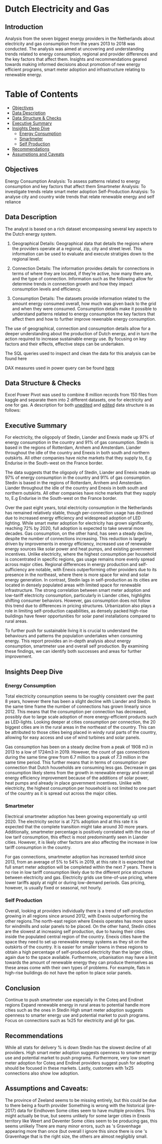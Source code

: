 # Dutch Electricity and Gas

## Introduction
Analysis from the seven biggest energy providers in the Netherlands about electricity and gas consumption from the years 2013 to 2018 was conducted. The analysis was aimed at uncovering and understanding trends related to energy consumption, regional and provider differences and the key factors that affect them. Insights and recommendations geared towards making informed decisions about promotion of new energy efficient programs, smart meter adoption and infrastructure relating to renewable energy.

# Table of Contents

- [Objectives](#Objectives)
- [Data Description](#Data_Description)
- [Data Structure & Checks](#Data_Structure_&_Checks)
- [Executive Summary](#Executive_Summary)
- [Insights Deep Dive](#Insights_Deep_Dive)
  - [Energy Consumption](#Energy_Consumption)
  - [Smartmeter](#Smartmeter)
  - [Self Production](#Self_Production)
- [Recommendations](#Recommendations)
- [Assumptions and Caveats](#Assumptions_and_Caveats)

## Objectives
Energy Consumption Analysis: To assess patterns related to energy consumption and key factors that affect them
Smartmeter Analysis:  To investigate trends relate smart meter adoption
Self-Production Analysis: To analyse city and country wide trends that relate renewable energy and self reliance

## Data Description
The analyst is based on a rich dataset encompassing several key aspects to the Dutch energy system.
1. Geographical Details: Geographical data that details the regions where the providers operate at a regional, zip, city and street level. This information can be used to evaluate and execute stratigies down to the regional level.

2. Connection Details: The information provides details for connections in terms of where they are located, if they’re active, how many there are, and the type of connection. Information such as the following allow for determine trends in connection growth and how they impact consumption levels and efficiency.

3. Consumption Details: The datasets provide information related to the amount energy consumed overall, how much was given back to the grid and when they were consumed. Consumption details make it possible to understand patterns related to energy consumption the key factors that affect them and how to further improve rewenable energy consumption.

The use of geographical, connection and consumption details allow for a deeper understanding about the production of Dutch energy, and in turn the action required to increase sustainable energy use. By focusing on key factors and their effects, effective steps can be undertaken. 

The SQL queries used to inspect and clean the data for this analysis can be found here

DAX measures used in power query can be found [here](assets/DAX/)

## Data Structure & Checks
Excel Power Pivot was used to combine 8 million records from 150 files from kaggle and separate them into 2 different datasets, one for electricity and one for gas. A description for both [unedited](assets/ERD/unedited/) and [edited](assets/ERD/edited/ERD_Dutch.png/) data structure is as follows:

## Executive Summary

For electricity, the oligopoly of Stedin, Liander and Enexis made up 97% of energy consumption in the country and 91% of gas consumption. Stedin is based in the regions of Rotterdam, Arnhem and Amsterdam. Liander throughout the idle of the country and Enexis in both south and northern outskirts. All other companies have niche markets that they supply to, E.g Endurise in the South-west on the France border.

The data suggests that the oligopoly of Stedin, Liander and Enexis made up 97% of energy consumption in the country and 91% of gas consumption. Stedin is based in the regions of Rotterdam, Arnhem and Amsterdam. Liander throughout the idle of the country and Enexis in both south and northern outskirts. All other companies have niche markets that they supply to, E.g Endurise in the South-west on the France border. 

Over the past eight years, total electricity consumption in the Netherlands has remained relatively stable, though per-connection usage has declined due to increased energy efficiency and widespread adoption of LED lighting. While smart meter adoption for electricity has grown significantly, reaching 72% by 2020, full adoption is expected to take several more decades. Gas consumption, on the other hand, has seen a steady decline, despite the number of connections increasing. This reduction is largely driven by improvements in energy efficiency, increased use of renewable energy sources like solar power and heat pumps, and existing government incentives. Unlike electricity, where the highest consumption per household is concentrated in specific regions, gas usage remains more evenly spread across major cities.
Regional differences in energy production and self-sufficiency are notable, with Enexis outperforming other providers due to its presence in the northeast, where there is more space for wind and solar energy generation. In contrast, Stedin lags in self-production as its cities are located in densely populated areas with limited space for renewable infrastructure. The strong correlation between smart meter adoption and low-tariff electricity consumption, particularly in Liander cities, highlights shifting consumer behaviors. However, gas consumption does not follow this trend due to differences in pricing structures. Urbanization also plays a role in limiting self-production capabilities, as densely packed high-rise buildings have fewer opportunities for solar panel installations compared to rural areas.

To further push for sustainable living it is crucial to understand the behaviours and patterns the population undertakes when consuming energy. This report provides an in-depth analysis about energy consumption, smartmeter use and overall self production. By examining these findings, we can identify both successes and areas for further improvement.


## Insights Deep Dive
### Energy Consumption

Total electricity consumption seems to be roughly consistent over the past 8 years, however there has been a slight decline with Liander and Stedin. In the same time frame the number of connections has grown linearly since 2012. This means that the consumption per connection has decreased, possibly due to large scale adoption of more energy-efficient products such as LED-lights. Looking deeper at cities consumption per connection, the 20 biggest cities are in the rural areas in the northeast of the country. This can be attributed to those cities being placed in windy rural parts of the country, allowing for easy access and use of wind turbines and solar panels.

Gas consumption has been on a steady decline from a peak of 1908 m3 in 2013 to a low of 1724m3 in 2019. However, the count of gas connections during the same time grew from 6.7 million to a peak of 7.3 million in the same time period. This further means that in terms of consumption per connection that Dutch households are consuming less gas. Decrease in gas consumption likely stems from the growth in renewable energy and overall energy efficiency improvement because of the additions of solar power, heat pumps and already in place government incentives. Unlike with electricity, the highest consumption per household is not limited to one part of the country as it is spread out across the major cities.

### Smartmeter
Electrical smartmeter adoption has been growing exponentially up until 2020. The electricity sector is at 72% adoption and at this rate it is expected that the complete transition might take around 30 more years. Additionally, smartmeter percentage is positively correlated with the rise of low tarif consumption, this effect is most predominantly seen in Liander cities. However, it is likely other factors are also affecting the increase in low tariff consumption in the country.

For gas connections, smartmeter adoption has increased tenfold since 2013, from an average of 5% to 54% in 2019, at this rate it is expected that full smart meter adoption will be completed within the next 7 years. There is no rise in low tariff consumption likely due to the different price structures between electricity and gas. Electricity grids use time-of-use pricing, where lower tariffs apply at night or during low-demand periods. Gas pricing, however, is usually fixed or seasonal, not hourly.

### Self Production
Overall, looking at providers individually there is a trend of self-production growing in all regions since around 2012, with Enexis outperforming the other regions.The north-east region where Enexis operates has more space for windmills and solar panels to be placed. On the other hand, Stedin cities are the slowest at increasing self production, due to having their cities inside the populated central region of the country. Enexis cities have the space they need to set up renewable energy systems as they sit on the outskirts of the country. It is easier for smaller towns in these regions to obtain a high percentage of self-produced electricity than the larger cities, again due to the space available. Furthermore, urbanisation may have a limit towards the amount of renewable energy they can produce themselves as these areas come with their own types of problems. For example, flats in high-rise buildings do not have the option to place solar panels.

## Conclusion
Continue to push smartmeter use especially in the Coteq and Endinet regions
Expand renewable energy in rural areas to potential handle more cities such as the ones in Stedin
High smart meter adoption suggests openness to smarter energy use and potential market to push programs. Focus on connections such as 1x25 for electricity and g6 for gas.

## Recommendations
While all stats for delivery % is down Stedin has the slowest decline of all providers. High smart meter adoption suggests openness to smarter energy use and potential market to push programs. Furthermore, very low smart meter adoption for Coteq and Endinet providers suggest push for adopting should be focused in these markets. 
Lastly, customers with 1x25 connections also show low adoption.

## Assumptions and Caveats:
The province of Zeeland seems to be missing entirely, but this could be due to there being a fourth provider
Something is wrong with the historical (pre-2017) data for Eindhoven
Some cities seem to have multiple providers. This might actually be true, but seems unlikely for some larger cities in Enexis territory like Weert and Deventer
Some cities seem to be producing gas, this seems unlikely
There are many minor errors, such as 's Gravenhage appearing more than once (but overall I ignore this since there is one 's Gravenhage that is the right size, the others are almost negligibly small.
